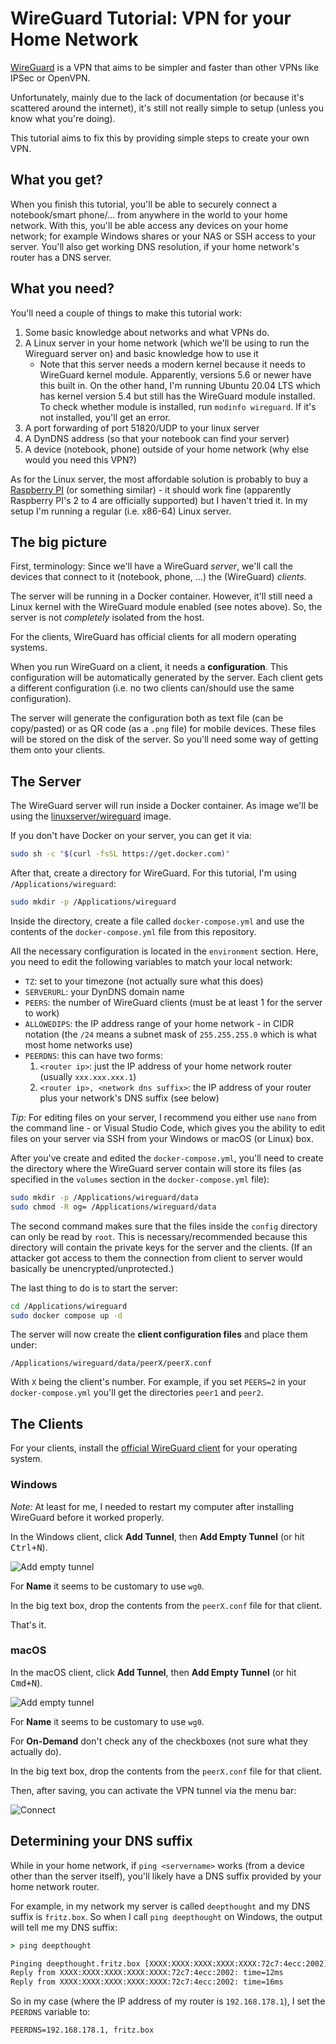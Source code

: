 # WireGuard Tutorial: VPN for your Home Network

[WireGuard](https://www.wireguard.com/) is a VPN that aims to be simpler and faster than other VPNs like IPSec or OpenVPN.

Unfortunately, mainly due to the lack of documentation (or because it's scattered around the internet), it's still not really simple to setup (unless you know what you're doing).

This tutorial aims to fix this by providing simple steps to create your own VPN.

## What you get?

When you finish this tutorial, you'll be able to securely connect a notebook/smart phone/... from anywhere in the world to your home network. With this, you'll be able access any devices on your home network; for example Windows shares or your NAS or SSH access to your server. You'll also get working DNS resolution, if your home network's router has a DNS server.

## What you need?

You'll need a couple of things to make this tutorial work:

1. Some basic knowledge about networks and what VPNs do.
1. A Linux server in your home network (which we'll be using to run the Wireguard server on) and basic knowledge how to use it
   * Note that this server needs a modern kernel because it needs to WireGuard kernel module. Apparently, versions 5.6 or newer have this built in. On the other hand, I'm running Ubuntu 20.04 LTS which has kernel version 5.4 but still has the WireGuard module installed. To check whether module is installed, run `modinfo wireguard`. If it's not installed, you'll get an error.
1. A port forwarding of port 51820/UDP to your linux server
1. A DynDNS address (so that your notebook can find your server)
1. A device (notebook, phone) outside of your home network (why else would you need this VPN?)

As for the Linux server, the most affordable solution is probably to buy a [Raspberry PI](https://www.raspberrypi.com/products/) (or something similar) - it should work fine (apparently Raspberry PI's 2 to 4 are officially supported) but I haven't tried it. In my setup I'm running a regular (i.e. x86-64) Linux server.

## The big picture

First, terminology: Since we'll have a WireGuard *server*, we'll call the devices that connect to it (notebook, phone, ...) the (WireGuard) *clients*.

The server will be running in a Docker container. However, it'll still need a Linux kernel with the WireGuard module enabled (see notes above). So, the server is not *completely* isolated from the host.

For the clients, WireGuard has official clients for all modern operating systems.

When you run WireGuard on a client, it needs a **configuration**. This configuration will be automatically generated by the server. Each client gets a different configuration (i.e. no two clients can/should use the same configuration).

The server will generate the configuration both as text file (can be copy/pasted) or as QR code (as a `.png` file) for mobile devices. These files will be stored on the disk of the server. So you'll need some way of getting them onto your clients.

## The Server

The WireGuard server will run inside a Docker container. As image we'll be using the [linuxserver/wireguard](https://hub.docker.com/r/linuxserver/wireguard) image.

If you don't have Docker on your server, you can get it via:

```sh
sudo sh -c "$(curl -fsSL https://get.docker.com)"
```

After that, create a directory for WireGuard. For this tutorial, I'm using `/Applications/wireguard`:

```sh
sudo mkdir -p /Applications/wireguard
```

Inside the directory, create a file called `docker-compose.yml` and use the contents of the `docker-compose.yml` file from this repository.

All the necessary configuration is located in the `environment` section. Here, you need to edit the following variables to match your local network:

* `TZ`: set to your timezone (not actually sure what this does)
* `SERVERURL`: your DynDNS domain name
* `PEERS`: the number of WireGuard clients (must be at least 1 for the server to work)
* `ALLOWEDIPS`: the IP address range of your home network - in CIDR notation (the `/24` means a subnet mask of `255.255.255.0` which is what most home networks use)
* `PEERDNS`: this can have two forms:
  1. `<router ip>`: just the IP address of your home network router (usually `xxx.xxx.xxx.1`)
  1. `<router ip>, <network dns suffix>`: the IP address of your router plus your network's DNS suffix (see below)

*Tip:* For editing files on your server, I recommend you either use `nano` from the command line - or Visual Studio Code, which gives you the ability to edit files on your server via SSH from your Windows or macOS (or Linux) box.

After you've create and edited the `docker-compose.yml`, you'll need to create the directory where the WireGuard server contain will store its files (as specified in the `volumes` section in the `docker-compose.yml` file):

```sh
sudo mkdir -p /Applications/wireguard/data
sudo chmod -R og= /Applications/wireguard/data
```

The second command makes sure that the files inside the `config` directory can only be read by `root`. This is necessary/recommended because this directory will contain the private keys for the server and the clients. (If an attacker got access to them the connection from client to server would basically be unencrypted/unprotected.)

The last thing to do is to start the server:

```sh
cd /Applications/wireguard
sudo docker compose up -d
```

The server will now create the **client configuration files** and place them under:

    /Applications/wireguard/data/peerX/peerX.conf

With `X` being the client's number. For example, if you set `PEERS=2` in your `docker-compose.yml` you'll get the directories `peer1` and `peer2`.

## The Clients

For your clients, install the [official WireGuard client](https://www.wireguard.com/install/) for your operating system.

### Windows

*Note:* At least for me, I needed to restart my computer after installing WireGuard before it worked properly.

In the Windows client, click **Add Tunnel**, then **Add Empty Tunnel** (or hit <kbd>Ctrl+N</kbd>).

![Add empty tunnel](images/windows-add-empty-tunnel.png)

For **Name** it seems to be customary to use `wg0`.

In the big text box, drop the contents from the `peerX.conf` file for that client.

That's it.

### macOS

In the macOS client, click **Add Tunnel**, then **Add Empty Tunnel** (or hit <kbd>Cmd+N</kbd>).

![Add empty tunnel](images/macos-add-empty-tunnel.png)

For **Name** it seems to be customary to use `wg0`.

For **On-Demand** don't check any of the checkboxes (not sure what they actually do).

In the big text box, drop the contents from the `peerX.conf` file for that client.

Then, after saving, you can activate the VPN tunnel via the menu bar:

![Connect](images/macos-activate-connection.png)

## Determining your DNS suffix

While in your home network, if `ping <servername>` works (from a device other than the server itself), you'll likely have a DNS suffix provided by your home network router.

For example, in my network my server is called `deepthought` and my DNS suffix is `fritz.box`. So when I call `ping deepthought` on Windows, the output will tell me my DNS suffix:

```cmd
> ping deepthought

Pinging deepthought.fritz.box [XXXX:XXXX:XXXX:XXXX:XXXX:72c7:4ecc:2002] with 32 bytes of data:
Reply from XXXX:XXXX:XXXX:XXXX:XXXX:72c7:4ecc:2002: time=12ms
Reply from XXXX:XXXX:XXXX:XXXX:XXXX:72c7:4ecc:2002: time=16ms
```

So in my case (where the IP address of my router is `192.168.178.1`), I set the `PEERDNS` variable to:

    PEERDNS=192.168.178.1, fritz.box
